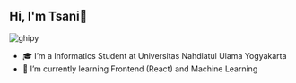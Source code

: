 ## Hi, I'm Tsani👋

<!--
**iamTsani/iamTsani** is a ✨ _special_ ✨ repository because its `README.md` (this file) appears on your GitHub profile.

Here are some ideas to get you started:

- 🔭 I’m currently working on ...
- 🌱 I’m currently learning ...
- 👯 I’m looking to collaborate on ...
- 🤔 I’m looking for help with ...
- 💬 Ask me about ...
- 📫 How to reach me: ...
- 😄 Pronouns: ...
- ⚡ Fun fact: ...
-->

![ghipy](https://media2.giphy.com/media/v1.Y2lkPTc5MGI3NjExM3lydHkyNmZkb2xmbGprZDJjNmUwMHA1YXkyM2Vhem9qMng5NXpvOSZlcD12MV9pbnRlcm5hbF9naWZfYnlfaWQmY3Q9Zw/f3iwJFOVOwuy7K6FFw/giphy.gif)


- 🎓 I’m a Informatics Student at Universitas Nahdlatul Ulama Yogyakarta
- 🌱 I’m currently learning Frontend (React) and Machine Learning
